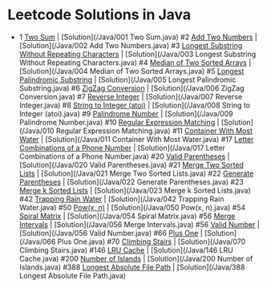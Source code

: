 # Leetcode Solutions in Java
- 1 [Two Sum](https://leetcode.com/problems/two-sum/) | [Solution](/Java/001 Two Sum.java)
#2 [Add Two Numbers](https://leetcode.com/problems/add-two-numbers/) | [Solution](/Java/002 Add Two Numbers.java)
#3 [Longest Substring Without Repeating Characters](https://leetcode.com/problems/longest-substring-without-repeating-characters/) | [Solution](/Java/003 Longest Substring Without Repeating Characters.java)
#4 [Median of Two Sorted Arrays](https://leetcode.com/problems/median-of-two-sorted-arrays/) | [Solution](/Java/004 Median of Two Sorted Arrays.java)
#5 [Longest Palindromic Substring](https://leetcode.com/problems/longest-palindromic-substring/) | [Solution](/Java/005 Longest Palindromic Substring.java)
#6 [ZigZag Conversion](https://leetcode.com/problems/zigzag-conversion/) | [Solution](/Java/006 ZigZag Conversion.java)
#7 [Reverse Integer](https://leetcode.com/problems/reverse-integer/) | [Solution](/Java/007 Reverse Integer.java)
#8 [String to Integer (atoi)](https://leetcode.com/problems/string-to-integer-atoi/) | [Solution](/Java/008 String to Integer (atoi).java)
#9 [Palindrome Number](https://leetcode.com/problems/palindrome-number/) | [Solution](/Java/009 Palindrome Number.java)
#10 [Regular Expression Matching](https://leetcode.com/problems/regular-expression-matching/) | [Solution](/Java/010 Regular Expression Matching.java)
#11 [Container With Most Water](https://leetcode.com/problems/container-with-most-water/) | [Solution](/Java/011 Container With Most Water.java)
#17 [Letter Combinations of a Phone Number](https://leetcode.com/problems/letter-combinations-of-a-phone-number/) | [Solution](/Java/017 Letter Combinations of a Phone Number.java)
#20 [Valid Parentheses](https://leetcode.com/problems/valid-parentheses/) | [Solution](/Java/020 Valid Parentheses.java)
#21 [Merge Two Sorted Lists](https://leetcode.com/problems/merge-two-sorted-lists/) | [Solution](/Java/021 Merge Two Sorted Lists.java)
#22 [Generate Parentheses](https://leetcode.com/problems/generate-parentheses/) | [Solution](/Java/022 Generate Parentheses.java)
#23 [Merge k Sorted Lists](https://leetcode.com/problems/merge-k-sorted-lists/) | [Solution](/Java/023 Merge k Sorted Lists.java)
#42 [Trapping Rain Water](https://leetcode.com/problems/trapping-rain-water/) | [Solution](/Java/042 Trapping Rain Water.java)
#50 [Pow(x, n)](https://leetcode.com/problems/powx,-n/) | [Solution](/Java/050 Pow(x, n).java)
#54 [Spiral Matrix](https://leetcode.com/problems/spiral-matrix/) | [Solution](/Java/054 Spiral Matrix.java)
#56 [Merge Intervals](https://leetcode.com/problems/merge-intervals/) | [Solution](/Java/056 Merge Intervals.java)
#56 [Valid Number](https://leetcode.com/problems/valid-number/) | [Solution](/Java/056 Valid Number.java)
#66 [Plus One](https://leetcode.com/problems/plus-one/) | [Solution](/Java/066 Plus One.java)
#70 [Climbing Stairs](https://leetcode.com/problems/climbing-stairs/) | [Solution](/Java/070 Climbing Stairs.java)
#146 [LRU Cache](https://leetcode.com/problems/lru-cache/) | [Solution](/Java/146 LRU Cache.java)
#200 [Number of Islands](https://leetcode.com/problems/number-of-islands/) | [Solution](/Java/200 Number of Islands.java)
#388 [Longest Absolute File Path](https://leetcode.com/problems/longest-absolute-file-path/) | [Solution](/Java/388 Longest Absolute File Path.java)
